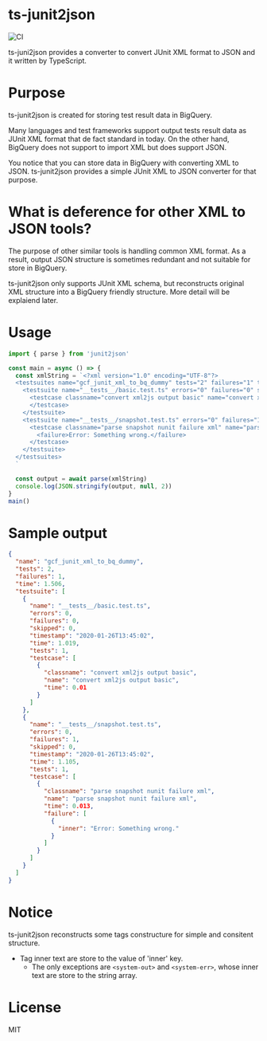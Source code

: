 # ts-junit2json
![CI](https://github.com/Kesin11/ts-junit2json/workflows/Node%20CI/badge.svg)

ts-juni2json provides a converter to convert JUnit XML format to JSON and it written by TypeScript.

# Purpose
ts-junit2json is created for storing test result data in BigQuery.

Many languages and test frameworks support output tests result data as JUnit XML format that de fact standard in today. On the other hand, BigQuery does not support to import XML but does support JSON.

You notice that you can store data in BigQuery with converting XML to JSON. ts-junit2json provides a simple JUnit XML to JSON converter for that purpose.

# What is deference for other XML to JSON tools?
The purpose of other similar tools is handling common XML format. As a result, output JSON structure is sometimes redundant and not suitable for store in BigQuery.

ts-junit2json only supports JUnit XML schema, but reconstructs original XML structure into a BigQuery friendly structure. More detail will be explaiend later.

# Usage
```ts
import { parse } from 'junit2json'

const main = async () => {
  const xmlString = `<?xml version="1.0" encoding="UTF-8"?>
  <testsuites name="gcf_junit_xml_to_bq_dummy" tests="2" failures="1" time="1.506">
    <testsuite name="__tests__/basic.test.ts" errors="0" failures="0" skipped="0" timestamp="2020-01-26T13:45:02" time="1.019" tests="1">
      <testcase classname="convert xml2js output basic" name="convert xml2js output basic" time="0.01">
      </testcase>
    </testsuite>
    <testsuite name="__tests__/snapshot.test.ts" errors="0" failures="1" skipped="0" timestamp="2020-01-26T13:45:02" time="1.105" tests="1">
      <testcase classname="parse snapshot nunit failure xml" name="parse snapshot nunit failure xml" time="0.013">
        <failure>Error: Something wrong.</failure>
      </testcase>
    </testsuite>
  </testsuites>
  `

  const output = await parse(xmlString)
  console.log(JSON.stringify(output, null, 2))
}
main()
```

# Sample output
```json
{
  "name": "gcf_junit_xml_to_bq_dummy",
  "tests": 2,
  "failures": 1,
  "time": 1.506,
  "testsuite": [
    {
      "name": "__tests__/basic.test.ts",
      "errors": 0,
      "failures": 0,
      "skipped": 0,
      "timestamp": "2020-01-26T13:45:02",
      "time": 1.019,
      "tests": 1,
      "testcase": [
        {
          "classname": "convert xml2js output basic",
          "name": "convert xml2js output basic",
          "time": 0.01
        }
      ]
    },
    {
      "name": "__tests__/snapshot.test.ts",
      "errors": 0,
      "failures": 1,
      "skipped": 0,
      "timestamp": "2020-01-26T13:45:02",
      "time": 1.105,
      "tests": 1,
      "testcase": [
        {
          "classname": "parse snapshot nunit failure xml",
          "name": "parse snapshot nunit failure xml",
          "time": 0.013,
          "failure": [
            {
              "inner": "Error: Something wrong."
            }
          ]
        }
      ]
    }
  ]
}
```

# Notice
ts-junit2json reconstructs some tags constructure for simple and consitent structure.

- Tag inner text are store to the value of 'inner' key.
  - The only exceptions are `<system-out>` and `<system-err>`, whose inner text are store to the string array.

# License
MIT
